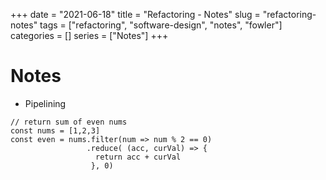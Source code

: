 +++
date = "2021-06-18"
title = "Refactoring - Notes"
slug = "refactoring-notes"
tags = ["refactoring", "software-design", "notes", "fowler"]
categories = []
series = ["Notes"]
+++

# Notes

- Pipelining
```
// return sum of even nums
const nums = [1,2,3]
const even = nums.filter(num => num % 2 == 0)
                 .reduce( (acc, curVal) => {
                   return acc + curVal
                  }, 0)
```
